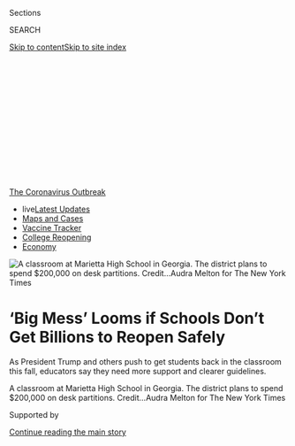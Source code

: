 <div id="app">

<div>

<div>

<div>

<div class="NYTAppHideMasthead css-ikk3s8 e1suatyy0">

<div class="section css-133zg39 e1suatyy2">

<div class="css-eph4ug er09x8g0">

<div class="css-6n7j50">

</div>

<span class="css-1dv1kvn">Sections</span>

<div class="css-10488qs">

<span class="css-1dv1kvn">SEARCH</span>

</div>

[Skip to content](#site-content)[Skip to site
index](#site-index)

</div>

<div class="css-10698na e1huz5gh0">

</div>

</div>

</div>

</div>

<div data-aria-hidden="false">

<div id="site-content" data-role="main">

<div>

<div class="css-1aor85t" style="opacity:0.000000001;z-index:-1;visibility:hidden">

<div class="css-1hqnpie">

<div class="css-epjblv">

<span class="css-17xtcya">[U.S.](/section/us)</span><span class="css-x15j1o">|</span><span class="css-fwqvlz">‘Big
Mess’ Looms if Schools Don’t Get Billions to Reopen
Safely</span>

</div>

<div class="css-k008qs">

<div class="css-1iwv8en">

<span class="css-18z7m18"></span>

<div>

</div>

</div>

<span class="css-1n6z4y">https://nyti.ms/2W4bV3B</span>

<div class="css-1705lsu">

<div class="css-4xjgmj">

<div class="css-4skfbu" data-role="toolbar" data-aria-label="Social Media Share buttons, Save button, and Comments Panel with current comment count" data-testid="share-tools">

  - 
  - 
  - 
  - 
    
    <div class="css-6n7j50">
    
    </div>

  - 

</div>

</div>

</div>

</div>

</div>

</div>

<div id="NYT_TOP_BANNER_REGION" class="css-11qgg8s">

<div>

<div id="styln-prism-menu-1592847958612" class="section interactive-content interactive-size-medium css-1du2ztb">

<div class="css-17ih8de interactive-body">

<div id="scroll-container" class="css-1gj85ro">

[<span class="styln-title-wrap"><span class="css-1pje3qr">The
Coronavirus</span><span class="css-1pje3qr">
Outbreak</span></span>](https://www.nytimes3xbfgragh.onion/news-event/coronavirus?action=click&pgtype=Article&state=default&region=TOP_BANNER&context=storylines_menu)

  - <span class="css-kqxiym" data-emphasize="true">live</span>[Latest
    Updates](https://www.nytimes3xbfgragh.onion/2020/08/04/world/coronavirus-cases.html?action=click&pgtype=Article&state=default&region=TOP_BANNER&context=storylines_menu)
  - [Maps and
    Cases](https://www.nytimes3xbfgragh.onion/interactive/2020/us/coronavirus-us-cases.html?action=click&pgtype=Article&state=default&region=TOP_BANNER&context=storylines_menu)
  - [Vaccine
    Tracker](https://www.nytimes3xbfgragh.onion/interactive/2020/science/coronavirus-vaccine-tracker.html?action=click&pgtype=Article&state=default&region=TOP_BANNER&context=storylines_menu)
  - [College
    Reopening](https://www.nytimes3xbfgragh.onion/2020/08/02/us/covid-college-reopening.html?action=click&pgtype=Article&state=default&region=TOP_BANNER&context=storylines_menu)
  - [Economy](https://www.nytimes3xbfgragh.onion/live/2020/08/04/business/stock-market-today-coronavirus?action=click&pgtype=Article&state=default&region=TOP_BANNER&context=storylines_menu)

</div>

</div>

</div>

</div>

</div>

<div id="fullBleedHeaderContent">

<div class="css-9fsmc8">

![<span class="css-16f3y1r e13ogyst0" data-aria-hidden="true">A
classroom at Marietta High School in Georgia. The district plans to
spend $200,000 on desk partitions.
</span><span class="css-cnj6d5 e1z0qqy90" itemprop="copyrightHolder"><span class="css-1ly73wi e1tej78p0">Credit...</span><span><span>Audra
Melton for The New York
Times</span></span></span>](https://static01.graylady3jvrrxbe.onion/images/2020/07/08/us/00virus-costs01/merlin_174339027_b56dac6e-5e55-4e28-8acb-df6545647200-articleLarge.jpg?quality=75&auto=webp&disable=upscale)

</div>

<div class="css-1pumfk">

<div class="css-ls6wgr ehdk2mb0">

# ‘Big Mess’ Looms if Schools Don’t Get Billions to Reopen Safely

</div>

As President Trump and others push to get students back in the classroom
this fall, educators say they need more support and clearer guidelines.

</div>

<div class="css-nwzfg5 e1gnum310">

<span class="css-1f9pvn2 us">A classroom at Marietta High School in
Georgia. The district plans to spend $200,000 on desk partitions.
</span><span class="css-cnj6d5 e1z0qqy90" itemprop="copyrightHolder"><span class="css-1ly73wi e1tej78p0">Credit...</span><span><span>Audra
Melton for The New York Times</span></span></span>

</div>

<div id="sponsor-wrapper" class="css-1hyfx7x">

<div id="sponsor-slug" class="css-19vbshk">

Supported by

</div>

[Continue reading the main
story](#after-sponsor)

<div id="sponsor" class="ad sponsor-wrapper" style="text-align:center;height:100%;display:block">

</div>

<div id="after-sponsor">

</div>

</div>

<div class="css-1wx1auc e1gnum311">

<div class="css-18e8msd">

<div class="css-vp77d3 epjyd6m0">

<div class="css-hus3qt ey68jwv0" data-aria-hidden="true">

[![Dana
Goldstein](https://static01.graylady3jvrrxbe.onion/images/2018/06/12/multimedia/author-dana-goldstein/author-dana-goldstein-thumbLarge.png
"Dana Goldstein")](https://www.nytimes3xbfgragh.onion/by/dana-goldstein)

</div>

<div class="css-1baulvz">

By [<span class="css-1baulvz last-byline" itemprop="name">Dana
Goldstein</span>](https://www.nytimes3xbfgragh.onion/by/dana-goldstein)

</div>

</div>

  - 
    
    <div class="css-ld3wwf e16638kd2">
    
    Published July 9, 2020Updated July 29,
    2020
    
    </div>

  - 
    
    <div class="css-4xjgmj">
    
    <div class="css-pvvomx" data-role="toolbar" data-aria-label="Social Media Share buttons, Save button, and Comments Panel with current comment count" data-testid="share-tools">
    
      - 
      - 
      - 
      - 
        
        <div class="css-6n7j50">
        
        </div>
    
      - 
    
    </div>
    
    </div>

</div>

</div>

</div>

<div class="section meteredContent css-1r7ky0e" name="articleBody" itemprop="articleBody">

<div class="css-1fanzo5 StoryBodyCompanionColumn">

<div class="css-53u6y8">

Bus monitors to screen students for symptoms in Marietta, Ga.: $640,000.
Protective gear and classroom cleaning equipment for a small district in
rural Michigan: $100,000. Disinfecting
[school](https://www.nytimes3xbfgragh.onion/2020/07/10/us/politics/trump-schools-reopening.html)
buildings and hiring extra nurses and educators in San Diego: $90
million.

As the White House, the [nation’s
pediatricians](https://www.nytimes3xbfgragh.onion/2020/06/30/us/coronavirus-schools-reopening-guidelines-aap.html)
and many worn-down, economically strapped parents push for school doors
to swing open this fall, local education officials say they are being
crushed by the costs of getting students and [teachers back in
classrooms
safely](https://www.nytimes3xbfgragh.onion/2020/07/11/us/virus-teachers-classrooms.html).

President
[Trump](https://www.nytimes3xbfgragh.onion/2020/07/10/us/politics/trump-schools-reopening.html)
threatened this week to cut off federal funding to districts that do not
[reopen](https://www.nytimes3xbfgragh.onion/2020/07/10/us/politics/trump-schools-reopening.html),
though he controls only a sliver of money for schools. But
administrators say they are already struggling to cover the
head-spinning logistical and financial challenges of retrofitting
buildings, adding staff members and protective gear, and providing
students with the academic and emotional support that many will need
after a traumatic disruption to their lives.

</div>

</div>

<div>

</div>

<div class="css-1fanzo5 StoryBodyCompanionColumn">

<div class="css-53u6y8">

The federal relief package passed in March dedicated $13.5 billion to
K-12 education — less than 1 percent of the total stimulus. But
education groups estimate that schools will need many times that, and
with many local and state budgets already depleted by the economic
impact of the coronavirus, it is unclear where it will come from.

</div>

</div>

<div class="css-1fanzo5 StoryBodyCompanionColumn">

<div class="css-53u6y8">

“If Congress doesn’t do something in the summer, there is going to be a
big mess,” said John Lee Evans, president of the San Diego Board of
Education.

Dr. Evans, a psychologist, said his district hoped to physically reopen
five days a week, starting Aug. 31, for families that want their
children to attend in-person classes. But it currently has the money to
do so safely for only half of the academic year, he said, and might need
to revert to online instruction after the winter holidays.

The district’s superintendent, Cindy Marten, has been calling colleagues
in political swing states, like Ohio and Colorado, to ask them to lobby
their senators to pass additional education funding. Democratic plans in
Congress call for between [$58
billion](https://blogs.edweek.org/edweek/campaign-k-12/2020/05/heroes-act-education-funding-house-passes.html)
and [$175
billion](https://www.help.senate.gov/imo/media/doc/CCCERA%20Fact%20Sheet%20062920.pdf)
for local schools, but those efforts lack significant Republican
support.

“It’s incredible to me that the federal government would see the
necessity of bailing out airlines and banks,” said Adam Goldstein, a
fifth-grade teacher in San Diego, “and not see the need to do something
similar for the public schools in this country.”

</div>

</div>

<div class="css-1fanzo5 StoryBodyCompanionColumn">

<div class="css-53u6y8">

Senator Mitch McConnell of Kentucky, the majority leader, has said he is
open to a “final” relief bill that would cover some of the expenses of
opening schools safely. “We can’t get back to normal if the kids are not
back in school,” [he said this
week](https://www.courier-journal.com/story/news/politics/2020/07/08/cdc-guidelines-school-reopenings-mitch-mcconnell-trump-differ/5399417002/).

<div id="NYT_MAIN_CONTENT_1_REGION" class="css-9tf9ac">

<div>

<div id="styln-covid-updates-world" class="section interactive-content interactive-size-medium css-1ftcdic">

<div class="css-17ih8de interactive-body">

<div id="styln-briefing-block" data-asset-id="QXJ0aWNsZTpueXQ6Ly9hcnRpY2xlLzNhNGMwYWI5LWIwY2QtNWQwOS1hZTgwLTdjMGU3ZTA1OWQ2OA==">

<div class="briefing-block-header-section">

# [Latest Updates: Global Coronavirus Outbreak](https://www.nytimes3xbfgragh.onion/2020/08/04/world/coronavirus-cases.html?action=click&pgtype=Article&state=default&region=MAIN_CONTENT_1&context=storylines_live_updates)

<div class="briefing-block-ts">

Updated 2020-08-04T21:34:02.738Z

</div>

</div>

  - [As talks drag on, McConnell signals openness to jobless aid
    extension that Republicans have
    opposed.](https://www.nytimes3xbfgragh.onion/2020/08/04/world/coronavirus-cases.html?action=click&pgtype=Article&state=default&region=MAIN_CONTENT_1&context=storylines_live_updates#link-2daa96b5)
  - [Novavax sees encouraging results from two studies of its
    experimental
    vaccine.](https://www.nytimes3xbfgragh.onion/2020/08/04/world/coronavirus-cases.html?action=click&pgtype=Article&state=default&region=MAIN_CONTENT_1&context=storylines_live_updates#link-1228a480)
  - [Public and private schools in Maryland and elsewhere are divided
    over in-person
    instruction.](https://www.nytimes3xbfgragh.onion/2020/08/04/world/coronavirus-cases.html?action=click&pgtype=Article&state=default&region=MAIN_CONTENT_1&context=storylines_live_updates#link-4825b93)

<div class="briefing-block-footer">

<div class="briefing-block-footer-meta">

[See more
updates](https://www.nytimes3xbfgragh.onion/2020/08/04/world/coronavirus-cases.html?action=click&pgtype=Article&state=default&region=MAIN_CONTENT_1&context=storylines_live_updates)

</div>

<div class="briefing-block-briefinglinks">

<span>More live coverage:</span>
[Markets](https://www.nytimes3xbfgragh.onion/live/2020/08/04/business/stock-market-today-coronavirus?action=click&pgtype=Article&state=default&region=MAIN_CONTENT_1&context=storylines_live_updates)

</div>

</div>

</div>

</div>

</div>

</div>

</div>

Exactly how much money the nation’s [schools need to
reopen](https://www.nytimes3xbfgragh.onion/2020/07/16/upshot/coronavirus-school-reopening-private-public-gap.html)
is a matter of debate, complicated by the conflicting, sometimes
shifting advice and guidelines that administrators have received from
government agencies and medical authorities.

In May, the Centers for Disease Control and Prevention [said that remote
learning](https://www.cdc.gov/coronavirus/2019-ncov/community/schools-childcare/schools.html)
was the safest option, and that students in classrooms should remain six
feet apart “when feasible.” A six-foot requirement would mean that many
schools could accommodate half of their students or fewer at any given
time.

Given that, many systems [planned a hybrid
approach](https://www.nytimes3xbfgragh.onion/2020/06/26/us/coronavirus-schools-reopen-fall.html),
with students splitting their time between classrooms and remote
learning. On Wednesday, Mayor Bill de Blasio of New York said students
in the nation’s largest school district would most [likely attend only
one to three days per
week](https://www.nytimes3xbfgragh.onion/2020/07/08/nyregion/nyc-schools-reopening-plan.html)
if schools open in September.

The Trump administration has promoted an alternate set of guidelines
[from the American Academy of
Pediatrics](https://www.nytimes3xbfgragh.onion/2020/06/30/us/coronavirus-schools-reopening-guidelines-aap.html)
that suggest three feet of physical distance may be sufficient in
classrooms if students wear masks.

Regardless of which recommendations are followed, [reopening
schools](https://www.nytimes3xbfgragh.onion/2020/07/29/magazine/schools-reopening-covid.html)
will require changes. An average-size district of 3,700 students can
expect $1.8 million in pandemic-related costs for 2020-21, representing
3 to 4 percent of a typical annual budget, according to an estimate from
AASA, the School Superintendents Association. Districts say they
typically operate on tight budgets, and even more so this year as state
and local tax revenues run low.

But some experts have suggested that much of what schools are planning
for the fall, such as checking students’ symptoms before they board
buses or enter schools, is unnecessary, akin to the type of “[security
theater](https://onezero.medium.com/the-public-is-being-misled-by-pandemic-technology-that-wont-keep-them-safe-1966ed740a87)”
Americans became accustomed to after the terrorist attacks of Sept. 11,
2001 — reassuring, but often providing only superficial protection.

</div>

</div>

<div>

</div>

<div class="css-1fanzo5 StoryBodyCompanionColumn">

<div class="css-53u6y8">

That criticism is driven in part by emerging research suggesting that
children are not only [less likely to be infected by the
coronavirus](https://pubmed.ncbi.nlm.nih.gov/32546824/), but also [less
likely to transmit
it](https://pediatrics.aappublications.org/content/early/2020/05/22/peds.2020-004879)
to one another or to adults. Some school finance experts have also
suggested that districts need to make tougher choices, prioritizing core
educational functions.

Marguerite Roza, director of the [Edunomics
Lab](https://edunomicslab.org/) at Georgetown University, suggested that
schools could save money by holding core classes in large spaces like
auditoriums or gyms, allowing a single teacher to work with more
students while keeping everyone physically distanced.

Too few systems, Professor Roza said, were willing to delay planned pay
raises for teachers or furlough unneeded staff members. She also
suggested cutting programs like indoor sports and chorus, which may not
be safe this year because they spread respiratory droplets that can
transmit the
coronavirus.

</div>

</div>

<div class="css-a7yk8a e73j0it0">

<div class="css-1xdhyk6 erfvjey0">

<span class="css-1ly73wi e1tej78p0">Image</span>

<div class="css-zjzyr8">

<div data-testid="lazyimage-container" style="height:257.77777777777777px">

</div>

</div>

</div>

<span class="css-16f3y1r e13ogyst0" data-aria-hidden="true">The small
school district in Dundee, Mich., has spent over $100,000 on masks,
gloves, thermometers and ionizing mist machines to disinfect
classrooms.</span><span class="css-cnj6d5 e1z0qqy90" itemprop="copyrightHolder"><span class="css-1ly73wi e1tej78p0">Credit...</span><span>Sylvia
Jarrus for The New York
Times</span></span>

<div class="css-1xdhyk6 erfvjey0">

<span class="css-1ly73wi e1tej78p0">Image</span>

<div class="css-zjzyr8">

<div data-testid="lazyimage-container" style="height:257.77777777777777px">

</div>

</div>

</div>

<span class="css-16f3y1r e13ogyst0" data-aria-hidden="true">The
cross-country team practiced outside of Dundee Community High School
this week. The district reallocated $350,000 intended for a new
athletics
complex.</span><span class="css-cnj6d5 e1z0qqy90" itemprop="copyrightHolder"><span class="css-1ly73wi e1tej78p0">Credit...</span><span>Sylvia
Jarrus for The New York
Times</span></span>

</div>

<div class="css-a7yk8a e73j0it0">

<div class="css-1xdhyk6 erfvjey0">

<span class="css-1ly73wi e1tej78p0">Image</span>

<div class="css-zjzyr8">

<div data-testid="lazyimage-container" style="height:257.77777777777777px">

</div>

</div>

</div>

<span class="css-16f3y1r e13ogyst0" data-aria-hidden="true">The district
in Marietta, Ga., plans to hire bus monitors to screen symptoms and a
staff member to assist with contact
tracing.</span><span class="css-cnj6d5 e1z0qqy90" itemprop="copyrightHolder"><span class="css-1ly73wi e1tej78p0">Credit...</span><span>Audra
Melton for The New York
Times</span></span>

<div class="css-1xdhyk6 erfvjey0">

<span class="css-1ly73wi e1tej78p0">Image</span>

<div class="css-zjzyr8">

<div data-testid="lazyimage-container" style="height:257.77777777777777px">

</div>

</div>

</div>

<span class="css-16f3y1r e13ogyst0" data-aria-hidden="true">A sign
reminding people to practice six feet of social distancing hangs outside
of the cafeteria at Marietta High
School.</span><span class="css-cnj6d5 e1z0qqy90" itemprop="copyrightHolder"><span class="css-1ly73wi e1tej78p0">Credit...</span><span>Audra
Melton for The New York Times</span></span>

</div>

<div class="css-1fanzo5 StoryBodyCompanionColumn">

<div class="css-53u6y8">

In much of the country, such changes require consideration of teacher
contracts. Like many districts, San Diego is currently in tense
negotiations with its teachers’ union regarding return-to-work
conditions.

</div>

</div>

<div class="css-1fanzo5 StoryBodyCompanionColumn">

<div class="css-53u6y8">

A key demand of many unions is to protect the jobs of teachers who are
at high risk of serious illness if they contract the virus, or who live
with someone who is high risk. Many of those teachers prefer to continue
to work remotely. Nationwide, [more than a
quarter](https://nces.ed.gov/pubs2020/2020142.pdf) of the public school
teaching force is over the age of 50.

Mr. Goldstein said he was eager to return to his fifth-grade classroom
in San Diego. But like many teachers across the country, he was not yet
convinced that his district had enough money, or the detailed plans in
place, to protect the health of employees and students, especially given
rising coronavirus caseloads [in
California](https://www.nytimes3xbfgragh.onion/interactive/2020/us/california-coronavirus-cases.html)
and many other
states.

<div id="NYT_MAIN_CONTENT_3_REGION" class="css-9tf9ac">

<div>

<div id="styln-prism-freeform-1594220623585" class="section interactive-content interactive-size-medium css-1ftcdic">

<div class="css-17ih8de interactive-body">

<div id="prism-freeform-block-85410" class="css-19mumt8" data-role="complementary" data-storyline="The Coronavirus Outbreak" data-truncated="true" tabindex="0">

<div class="css-a8d9oz">

<div class="css-eb027h">

[](https://www.nytimes3xbfgragh.onion/news-event/coronavirus?action=click&pgtype=Article&state=default&region=MAIN_CONTENT_3&context=storylines_faq)

### The Coronavirus Outbreak ›

#### Frequently Asked Questions

Updated August 4, 2020

  - #### I have antibodies. Am I now immune?
    
      - As of right now,[that seems likely, for at least several
        months.](https://www.nytimes3xbfgragh.onion/2020/07/22/health/covid-antibodies-herd-immunity.html?action=click&pgtype=Article&state=default&region=MAIN_CONTENT_3&context=storylines_faq)
        There have been frightening accounts of people suffering what
        seems to be a second bout of Covid-19. But experts say these
        patients may have a drawn-out course of infection, with the
        virus taking a slow toll weeks to months after initial exposure.
        People infected with the coronavirus typically
        [produce](https://www.nature.com/articles/s41586-020-2456-9)
        immune molecules called antibodies, which are [protective
        proteins made in response to an
        infection](https://www.nytimes3xbfgragh.onion/2020/05/07/health/coronavirus-antibody-prevalence.html?action=click&pgtype=Article&state=default&region=MAIN_CONTENT_3&context=storylines_faq)[.
        These antibodies
        may](https://www.nytimes3xbfgragh.onion/2020/05/07/health/coronavirus-antibody-prevalence.html?action=click&pgtype=Article&state=default&region=MAIN_CONTENT_3&context=storylines_faq)
        last in the body [only two to three
        months](https://www.nature.com/articles/s41591-020-0965-6),
        which may seem worrisome, but that’s perfectly normal after an
        acute infection subsides, said Dr. Michael Mina, an immunologist
        at Harvard University. It may be possible to get the coronavirus
        again, but it’s highly unlikely that it would be possible in a
        short window of time from initial infection or make people
        sicker the second time.

  - #### I’m a small-business owner. Can I get relief?
    
      - The [stimulus bills enacted in
        March](https://www.nytimes3xbfgragh.onion/article/small-business-loans-stimulus-grants-freelancers-coronavirus.html?action=click&pgtype=Article&state=default&region=MAIN_CONTENT_3&context=storylines_faq)
        offer help for the millions of American small businesses. Those
        eligible for aid are businesses and nonprofit organizations with
        fewer than 500 workers, including sole proprietorships,
        independent contractors and freelancers. Some larger companies
        in some industries are also eligible. The help being offered,
        which is being managed by the Small Business Administration,
        includes the Paycheck Protection Program and the Economic Injury
        Disaster Loan program. But lots of folks have [not yet seen
        payouts.](https://www.nytimes3xbfgragh.onion/interactive/2020/05/07/business/small-business-loans-coronavirus.html?action=click&pgtype=Article&state=default&region=MAIN_CONTENT_3&context=storylines_faq)
        Even those who have received help are confused: The rules are
        draconian, and some are stuck sitting on [money they don’t know
        how to
        use.](https://www.nytimes3xbfgragh.onion/2020/05/02/business/economy/loans-coronavirus-small-business.html?action=click&pgtype=Article&state=default&region=MAIN_CONTENT_3&context=storylines_faq)
        Many small-business owners are getting less than they expected
        or [not hearing anything at
        all.](https://www.nytimes3xbfgragh.onion/2020/06/10/business/Small-business-loans-ppp.html?action=click&pgtype=Article&state=default&region=MAIN_CONTENT_3&context=storylines_faq)

  - #### What are my rights if I am worried about going back to work?
    
      - Employers have to provide [a safe
        workplace](https://www.osha.gov/SLTC/covid-19/standards.html)
        with policies that protect everyone equally. [And if one of your
        co-workers tests positive for the coronavirus, the
        C.D.C.](https://www.nytimes3xbfgragh.onion/article/coronavirus-money-unemployment.html?action=click&pgtype=Article&state=default&region=MAIN_CONTENT_3&context=storylines_faq)
        has said that [employers should tell their
        employees](https://www.cdc.gov/coronavirus/2019-ncov/community/guidance-business-response.html)
        -- without giving you the sick employee’s name -- that they may
        have been exposed to the virus.

  - #### Should I refinance my mortgage?
    
      - [It could be a good
        idea,](https://www.nytimes3xbfgragh.onion/article/coronavirus-money-unemployment.html?action=click&pgtype=Article&state=default&region=MAIN_CONTENT_3&context=storylines_faq)
        because mortgage rates have [never been
        lower.](https://www.nytimes3xbfgragh.onion/2020/07/16/business/mortgage-rates-below-3-percent.html?action=click&pgtype=Article&state=default&region=MAIN_CONTENT_3&context=storylines_faq)
        Refinancing requests have pushed mortgage applications to some
        of the highest levels since 2008, so be prepared to get in line.
        But defaults are also up, so if you’re thinking about buying a
        home, be aware that some lenders have tightened their standards.

  - #### What is school going to look like in September?
    
      - It is unlikely that many schools will return to a normal
        schedule this fall, requiring the grind of [online
        learning](https://www.nytimes3xbfgragh.onion/2020/06/05/us/coronavirus-education-lost-learning.html?action=click&pgtype=Article&state=default&region=MAIN_CONTENT_3&context=storylines_faq),
        [makeshift child
        care](https://www.nytimes3xbfgragh.onion/2020/05/29/us/coronavirus-child-care-centers.html?action=click&pgtype=Article&state=default&region=MAIN_CONTENT_3&context=storylines_faq)
        and [stunted
        workdays](https://www.nytimes3xbfgragh.onion/2020/06/03/business/economy/coronavirus-working-women.html?action=click&pgtype=Article&state=default&region=MAIN_CONTENT_3&context=storylines_faq)
        to continue. California’s two largest public school districts —
        Los Angeles and San Diego — said on July 13, that [instruction
        will be remote-only in the
        fall](https://www.nytimes3xbfgragh.onion/2020/07/13/us/lausd-san-diego-school-reopening.html?action=click&pgtype=Article&state=default&region=MAIN_CONTENT_3&context=storylines_faq),
        citing concerns that surging coronavirus infections in their
        areas pose too dire a risk for students and teachers. Together,
        the two districts enroll some 825,000 students. They are the
        largest in the country so far to abandon plans for even a
        partial physical return to classrooms when they reopen in
        August. For other districts, the solution won’t be an
        all-or-nothing approach. [Many
        systems](https://bioethics.jhu.edu/research-and-outreach/projects/eschool-initiative/school-policy-tracker/),
        including the nation’s largest, New York City, are devising
        [hybrid
        plans](https://www.nytimes3xbfgragh.onion/2020/06/26/us/coronavirus-schools-reopen-fall.html?action=click&pgtype=Article&state=default&region=MAIN_CONTENT_3&context=storylines_faq)
        that involve spending some days in classrooms and other days
        online. There’s no national policy on this yet, so check with
        your municipal school system regularly to see what is happening
        in your
community.

<div id="styln-survey-component-85410" class="styln-survey-component" data-surveyname="faq" data-surveystoryline="coronavirus">

</div>

</div>

<div class="css-6mllg9">

</div>

<div class="css-pmm6ed">

<span class="css-5gimkt"></span>

</div>

</div>

</div>

</div>

</div>

</div>

</div>

He would feel more assured, he said, if teachers could be guaranteed
small class sizes — he had 35 students on his roster last year — and if
school staff and students could be regularly tested for the virus,
something the C.D.C. [said was
unnecessary](https://www.cdc.gov/coronavirus/2019-ncov/community/schools-childcare/k-12-testing.html).

Administrators forging ahead with plans for full-time physical school,
even as the virus rages, may have been seized by a type of “wishful
thinking,” Mr. Goldstein added.

Ms. Marten, the San Diego superintendent, has the job of trying to
balance all of the competing needs and requirements to get students and
teachers back in classrooms.

Closing school buildings in the spring brought the district some savings
— lower utility bills and fuel costs for vehicles, for example — but did
not come close to covering the $30 million it took to transition to
remote learning, she said. The district took on a variety of expenses,
including meal distribution for low-income families and providing laptop
chargers and home internet connections for students who lacked them. It
also offered hazard pay to staff members who delivered those meals and
devices.

The district has not made significant program or staff cuts.

</div>

</div>

<div class="css-79elbk" data-testid="photoviewer-wrapper">

<div class="css-z3e15g" data-testid="photoviewer-wrapper-hidden">

</div>

<div class="css-1a48zt4 ehw59r15" data-testid="photoviewer-children">

![<span class="css-16f3y1r e13ogyst0" data-aria-hidden="true">An empty
music room at the high school in Marietta. Some budget experts have
suggested that schools cut music programs during the
pandemic.</span><span class="css-cnj6d5 e1z0qqy90" itemprop="copyrightHolder"><span class="css-1ly73wi e1tej78p0">Credit...</span><span>Audra
Melton for The New York
Times</span></span>](https://static01.graylady3jvrrxbe.onion/images/2020/07/08/us/00virus-costs06/merlin_174339087_3f840f77-d577-4314-9c40-91c54e9519a0-articleLarge.jpg?quality=75&auto=webp&disable=upscale)

</div>

</div>

<div class="css-1fanzo5 StoryBodyCompanionColumn">

<div class="css-53u6y8">

When schools shut down in Dundee, Mich., the rural district of 1,700
students an hour from Detroit did reallocate $350,000 intended for a new
athletics complex, according to the superintendent, Edward Manuszak. It
spent much of that money preserving jobs.

Mr. Manuszak said that one of his priorities was maintaining trust
between the district, its employees and the community during a difficult
time.

Superintendents in districts without collective bargaining have more
flexibility in how they staff their schools under pandemic conditions.
Teachers who work for Marietta City Schools in Georgia can ask to go on
leave if they are uncomfortable returning to physical classrooms, said
Grant Rivera, the superintendent. But they might not receive full pay
and will not have the opportunity to work from home, he said.

Dr. Rivera plans to staff the district’s remote learning program, which
will be an option for any family that chooses it, from among those
teachers who are willing to return to school and who have also
demonstrated skill in online instruction.

He faces a daunting to-do list as he prepares to reopen the school
system on Aug. 4. The district plans to spend $200,000 to install desk
partitions in classrooms where it will be impossible for students and
teachers to stay six feet apart. It will also distribute masks, which
will be required for teachers and students, and hire an employee to
assist with contact tracing.

To pay for it all, the superintendent is looking for philanthropic
support, lobbying his county for $2.9 million in additional funds and
also hoping for federal aid.

“You can see what they value,” he said of political leaders, “by what
they spend their money on.”

</div>

</div>

<div>

</div>

</div>

<div>

</div>

<div>

</div>

<div>

</div>

<div>

<div id="bottom-wrapper" class="css-1ede5it">

<div id="bottom-slug" class="css-l9onyx">

Advertisement

</div>

[Continue reading the main
story](#after-bottom)

<div id="bottom" class="ad bottom-wrapper" style="text-align:center;height:100%;display:block;min-height:90px">

</div>

<div id="after-bottom">

</div>

</div>

</div>

</div>

</div>

## Site Index

<div>

</div>

## Site Information Navigation

  - [© <span>2020</span> <span>The New York Times
    Company</span>](https://help.nytimes3xbfgragh.onion/hc/en-us/articles/115014792127-Copyright-notice)

<!-- end list -->

  - [NYTCo](https://www.nytco.com/)
  - [Contact
    Us](https://help.nytimes3xbfgragh.onion/hc/en-us/articles/115015385887-Contact-Us)
  - [Work with us](https://www.nytco.com/careers/)
  - [Advertise](https://nytmediakit.com/)
  - [T Brand Studio](http://www.tbrandstudio.com/)
  - [Your Ad
    Choices](https://www.nytimes3xbfgragh.onion/privacy/cookie-policy#how-do-i-manage-trackers)
  - [Privacy](https://www.nytimes3xbfgragh.onion/privacy)
  - [Terms of
    Service](https://help.nytimes3xbfgragh.onion/hc/en-us/articles/115014893428-Terms-of-service)
  - [Terms of
    Sale](https://help.nytimes3xbfgragh.onion/hc/en-us/articles/115014893968-Terms-of-sale)
  - [Site
    Map](https://spiderbites.nytimes3xbfgragh.onion)
  - [Help](https://help.nytimes3xbfgragh.onion/hc/en-us)
  - [Subscriptions](https://www.nytimes3xbfgragh.onion/subscription?campaignId=37WXW)

</div>

</div>

</div>

</div>
